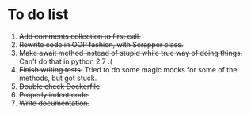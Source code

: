 To do list
==========

1. ~~Add comments collection to first call.~~
2. ~~Rewrite code in OOP fashion, with Scrapper class.~~
3. ~~Make await method instead of stupid while true way of doing things.~~  Can't do that in python 2.7 :(
4. ~~Finish writing tests.~~ Tried to do some magic mocks for some of the methods, but got stuck.
5. ~~Double check Dockerfile~~
6. ~~Properly indent code.~~
7. ~~Write documentation.~~

